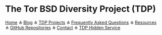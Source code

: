 # The Tor BSD Diversity Project (TDP) #

[Home](index.html) &#8916; [Blog](blog.html) &#8916; [TDP Projects](projects.html) &#8916; [Frequently Asked Questions](faq.html) &#8916; [Resources](resources.html) &#8916; [GitHub Repositories](https://github.com/torbsd) &#8916; [Contact](contact.html) &#8916; [TDP Hidden Service](http://bptfp7py2wclht26.onion/)
